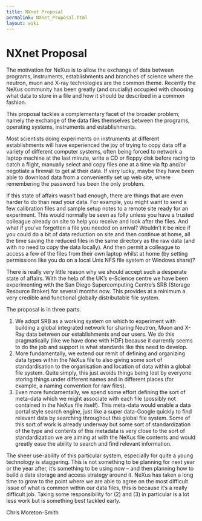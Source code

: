 ```yaml
---
title: NXnet Proposal
permalink: NXnet_Proposal.html
layout: wiki
---
```

NXnet Proposal
==============

The motivation for NeXus is to allow the exchange of data between
programs, instruments, establishments and branches of science where the
neutron, muon and X-ray technologies are the common theme. Recently the
NeXus community has been greatly (and crucially) occupied with choosing
what data to store in a file and how it should be described in a common
fashion.

This proposal tackles a complementary facet of the broader problem;
namely the exchange of the data files themselves between the programs,
operating systems, instruments and establishments.

Most scientists doing experiments on instruments at different
establishments will have experienced the joy of trying to copy data off
a variety of different computer systems, often being forced to network a
laptop machine at the last minute, write a CD or floppy disk before
racing to catch a flight, manually select and copy files one at a time
via ftp and/or negotiate a firewall to get at their data. If very lucky,
maybe they have been able to download data from a conveniently set up
web site, where remembering the password has been the only problem.

If this state of affairs wasn’t bad enough, there are things that are
even harder to do than read your data. For example, you might want to
send a few calibration files and sample setup notes to a remote site
ready for an experiment. This would normally be seen as folly unless you
have a trusted colleague already on site to help you receive and look
after the files. And what if you’ve forgotten a file you needed on
arrival? Wouldn’t it be nice if you could do a bit of data reduction on
site and then continue at home, all the time saving the reduced files in
the same directory as the raw data (and with no need to copy the data
locally). And then permit a colleague to access a few of the files from
their own laptop whilst at home (by setting permissions like you do on a
local Unix NFS file system or Windows share)?

There is really very little reason why we should accept such a desperate
state of affairs. With the help of the UK’s e-Science centre we have
been experimenting with the San Diego Supercomputing Centre’s SRB
(Storage Resource Broker) for several months now. This provides at a
minimum a very credible and functional globally distributable file
system.

The proposal is in three parts.

1.  We adopt SRB as a working system on which to experiment with
    building a global integrated network for sharing Neutron, Muon and
    X-Ray data between our establishments and our users. We do this
    pragmatically (like we have done with HDF) because it currently
    seems to do the job and support is what standards like this need to
    develop.
2.  More fundamentally, we extend our remit of defining and organizing
    data types within the NeXus file to also giving some sort of
    standardisation to the organisation and location of data within a
    global file system. Quite simply, this just avoids things being lost
    by everyone storing things under different names and in different
    places (for example, a naming convention for raw files).
3.  Even more fundamentally, we spend some effort defining the sort of
    meta-data which we might associate with each file (possibly not
    contained in the NeXus file itself). This meta-data would enable a
    data portal style search engine, just like a super data-Google
    quickly to find relevant data by searching throughout this global
    file system. Some of this sort of work is already underway but some
    sort of standardization of the type and contents of this metadata is
    very close to the sort of standardization we are aiming at with the
    NeXus file contents and would greatly ease the ability to search and
    find relevant information.

The sheer use-ability of this particular system, especially for quite a
young technology is staggering. This is not something to be planning for
next year or the year after, it’s something to be using now – and then
planning how to build a data storage and access strategy around it.
NeXus has taken a long time to grow to the point where we are able to
agree on the most difficult issue of what is common within our data
files, this is because it’s a really difficult job. Taking some
responsibility for (2) and (3) in particular is a lot less work but is
something best tackled early.

Chris Moreton-Smith
